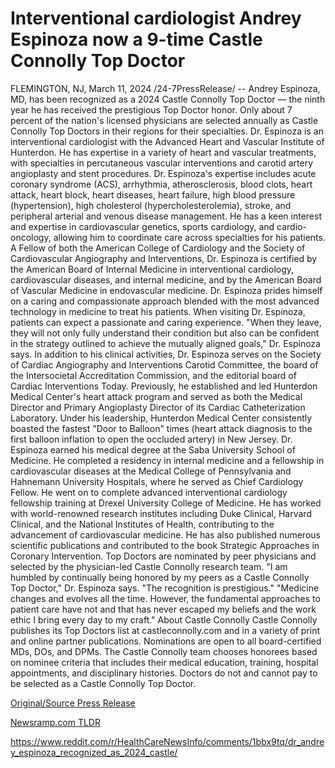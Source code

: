 # Interventional cardiologist Andrey Espinoza now a 9-time Castle Connolly Top Doctor

FLEMINGTON, NJ, March 11, 2024 /24-7PressRelease/ -- Andrey Espinoza, MD, has been recognized as a 2024 Castle Connolly Top Doctor — the ninth year he has received the prestigious Top Doctor honor. Only about 7 percent of the nation's licensed physicians are selected annually as Castle Connolly Top Doctors in their regions for their specialties.  Dr. Espinoza is an interventional cardiologist with the Advanced Heart and Vascular Institute of Hunterdon.  He has expertise in a variety of heart and vascular treatments, with specialties in percutaneous vascular interventions and carotid artery angioplasty and stent procedures.   Dr. Espinoza's expertise includes acute coronary syndrome (ACS), arrhythmia, atherosclerosis, blood clots, heart attack, heart block, heart diseases, heart failure, high blood pressure (hypertension), high cholesterol (hypercholesterolemia), stroke, and peripheral arterial and venous disease management.  He has a keen interest and expertise in cardiovascular genetics, sports cardiology, and cardio-oncology, allowing him to coordinate care across specialties for his patients.  A Fellow of both the American College of Cardiology and the Society of Cardiovascular Angiography and Interventions, Dr. Espinoza is certified by the American Board of Internal Medicine in interventional cardiology, cardiovascular diseases, and internal medicine, and by the American Board of Vascular Medicine in endovascular medicine.  Dr. Espinoza prides himself on a caring and compassionate approach blended with the most advanced technology in medicine to treat his patients.   When visiting Dr. Espinoza, patients can expect a passionate and caring experience. "When they leave, they will not only fully understand their condition but also can be confident in the strategy outlined to achieve the mutually aligned goals," Dr. Espinoza says.   In addition to his clinical activities, Dr. Espinoza serves on the Society of Cardiac Angiography and Interventions Carotid Committee, the board of the Intersocietal Accreditation Commission, and the editorial board of Cardiac Interventions Today.   Previously, he established and led Hunterdon Medical Center's heart attack program and served as both the Medical Director and Primary Angioplasty Director of its Cardiac Catheterization Laboratory. Under his leadership, Hunterdon Medical Center consistently boasted the fastest "Door to Balloon" times (heart attack diagnosis to the first balloon inflation to open the occluded artery) in New Jersey.   Dr. Espinoza earned his medical degree at the Saba University School of Medicine. He completed a residency in internal medicine and a fellowship in cardiovascular diseases at the Medical College of Pennsylvania and Hahnemann University Hospitals, where he served as Chief Cardiology Fellow. He went on to complete advanced interventional cardiology fellowship training at Drexel University College of Medicine.   He has worked with world-renowned research institutes including Duke Clinical, Harvard Clinical, and the National Institutes of Health, contributing to the advancement of cardiovascular medicine. He has also published numerous scientific publications and contributed to the book Strategic Approaches in Coronary Intervention.   Top Doctors are nominated by peer physicians and selected by the physician-led Castle Connolly research team.  "I am humbled by continually being honored by my peers as a Castle Connolly Top Doctor," Dr. Espinoza says. "The recognition is prestigious."   "Medicine changes and evolves all the time. However, the fundamental approaches to patient care have not and that has never escaped my beliefs and the work ethic I bring every day to my craft."  About Castle Connolly Castle Connolly publishes its Top Doctors list at castleconnolly.com and in a variety of print and online partner publications. Nominations are open to all board-certified MDs, DOs, and DPMs. The Castle Connolly team chooses honorees based on nominee criteria that includes their medical education, training, hospital appointments, and disciplinary histories.  Doctors do not and cannot pay to be selected as a Castle Connolly Top Doctor. 

[Original/Source Press Release](https://www.24-7pressrelease.com/press-release/509152/interventional-cardiologist-andrey-espinoza-now-a-9-time-castle-connolly-top-doctor)
                    

[Newsramp.com TLDR](None) 

https://www.reddit.com/r/HealthCareNewsInfo/comments/1bbx9tq/dr_andrey_espinoza_recognized_as_2024_castle/